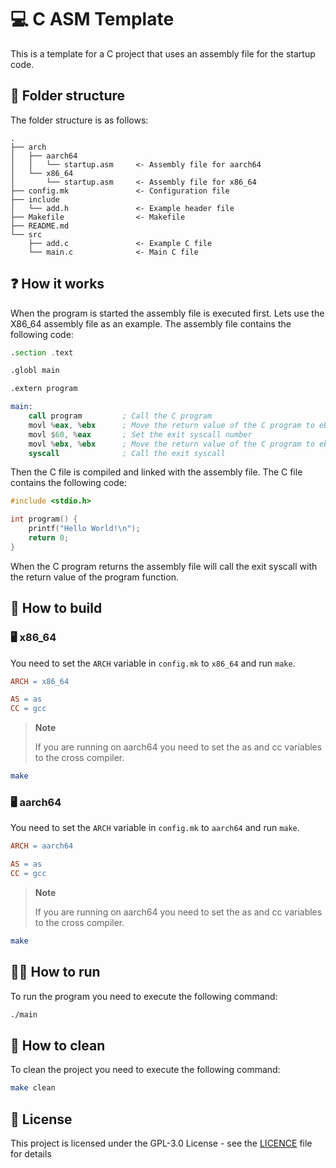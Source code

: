 # 💻 C ASM Template

This is a template for a C project that uses an assembly file for the startup code.

## 📂 Folder structure

The folder structure is as follows:

```
.
├── arch
│   ├── aarch64
│   │   └── startup.asm     <- Assembly file for aarch64
│   └── x86_64
│       └── startup.asm     <- Assembly file for x86_64
├── config.mk               <- Configuration file
├── include
│   └── add.h               <- Example header file
├── Makefile                <- Makefile
├── README.md
└── src
    ├── add.c               <- Example C file
    └── main.c              <- Main C file
```

## ❓ How it works

When the program is started the assembly file is executed first. Lets use the X86_64 assembly file as an example. The assembly file contains the following code:

```asm
.section .text

.globl main

.extern program

main:
    call program         ; Call the C program
    movl %eax, %ebx      ; Move the return value of the C program to ebx
    movl $60, %eax       ; Set the exit syscall number
    movl %ebx, %ebx      ; Move the return value of the C program to ebx
    syscall              ; Call the exit syscall
```

Then the C file is compiled and linked with the assembly file. The C file contains the following code:

```c
#include <stdio.h>

int program() {
    printf("Hello World!\n");
    return 0;
}
```

When the C program returns the assembly file will call the exit syscall with the return value of the program function.

## 🔨 How to build

### 🖥️ x86_64

You need to set the `ARCH` variable in `config.mk` to `x86_64` and run `make`.

```makefile
ARCH = x86_64

AS = as
CC = gcc
```

> **Note**
>
> If you are running on aarch64 you need to set the as and cc variables to the cross compiler.

```bash 
make
```


### 🖥️ aarch64

You need to set the `ARCH` variable in `config.mk` to `aarch64` and run `make`.

```makefile
ARCH = aarch64

AS = as
CC = gcc
```

> **Note**
>
> If you are running on aarch64 you need to set the as and cc variables to the cross compiler.

```bash
make
```

## 🏃‍♂️ How to run

To run the program you need to execute the following command:

```bash
./main
```

## 🧽 How to clean

To clean the project you need to execute the following command:

```bash
make clean
```

## 📝 License

This project is licensed under the GPL-3.0 License - see the [LICENCE](LICENCE) file for details
